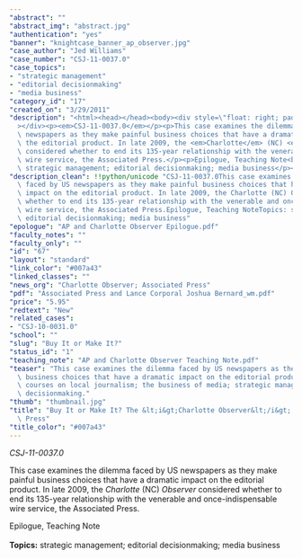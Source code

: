 ```yaml
---
"abstract": ""
"abstract_img": "abstract.jpg"
"authentication": "yes"
"banner": "knightcase_banner_ap_observer.jpg"
"case_author": "Jed Williams"
"case_number": "CSJ-11-0037.0"
"case_topics":
- "strategic management"
- "editorial decisionmaking"
- "media business"
"category_id": "17"
"created_on": "3/29/2011"
"description": "<html><head></head><body><div style=\"float: right; padding: 10px;\"\
  ></div><p><em>CSJ-11-0037.0</em></p><p>This case examines the dilemma faced by US\
  \ newspapers as they make painful business choices that have a dramatic impact on\
  \ the editorial product. In late 2009, the <em>Charlotte</em> (NC) <em>Observer</em>\
  \ considered whether to end its 135-year relationship with the venerable and once-indispensable\
  \ wire service, the Associated Press.</p><p>Epilogue, Teaching Note<br/><br/><strong>Topics:</strong>\
  \ strategic management; editorial decisionmaking; media business</p></body></html>"
"description_clean": !!python/unicode "CSJ-11-0037.0This case examines the dilemma\
  \ faced by US newspapers as they make painful business choices that have a dramatic\
  \ impact on the editorial product. In late 2009, the Charlotte (NC) Observer considered\
  \ whether to end its 135-year relationship with the venerable and once-indispensable\
  \ wire service, the Associated Press.Epilogue, Teaching NoteTopics: strategic management;\
  \ editorial decisionmaking; media business"
"epologue": "AP and Charlotte Observer Epilogue.pdf"
"faculty_notes": ""
"faculty_only": ""
"id": "67"
"layout": "standard"
"link_color": "#007a43"
"linked_classes": ""
"news_org": "Charlotte Observer; Associated Press"
"pdf": "Associated Press and Lance Corporal Joshua Bernard_wm.pdf"
"price": "5.95"
"redtext": "New"
"related_cases":
- "CSJ-10-0031.0"
"school": ""
"slug": "Buy It or Make It?"
"status_id": "1"
"teaching_note": "AP and Charlotte Observer Teaching Note.pdf"
"teaser": "This case examines the dilemma faced by US newspapers as they make painful\
  \ business choices that have a dramatic impact on the editorial product. Use in\
  \ courses on local journalism; the business of media; strategic management; or editorial\
  \ decisionmaking."
"thumb": "thumbnail.jpg"
"title": "Buy It or Make It? The &lt;i&gt;Charlotte Observer&lt;/i&gt; and the Associated\
  \ Press"
"title_color": "#007a43"
---
```

<html><head></head><body><div style="float: right; padding: 10px;"></div><p><em>CSJ-11-0037.0</em></p><p>This case examines the dilemma faced by US newspapers as they make painful business choices that have a dramatic impact on the editorial product. In late 2009, the <em>Charlotte</em> (NC) <em>Observer</em> considered whether to end its 135-year relationship with the venerable and once-indispensable wire service, the Associated Press.</p><p>Epilogue, Teaching Note<br/><br/><strong>Topics:</strong> strategic management; editorial decisionmaking; media business</p></body></html>
